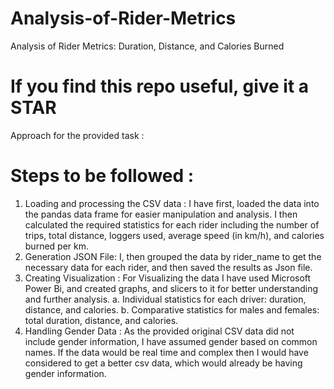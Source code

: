 # Analysis-of-Rider-Metrics
Analysis of Rider Metrics: Duration, Distance, and Calories Burned

# If you find this repo useful, give it a STAR 
Approach for the provided task : 

# Steps to be followed :

1.	Loading and processing the CSV data : I have first, loaded the data into the pandas data frame for easier manipulation and analysis. I then calculated the required statistics for each rider including the number of trips, total distance, loggers used, average speed (in km/h), and calories burned per km.
2.	Generation JSON File: I, then grouped the data by rider_name to get the necessary data for each rider, and then saved the results as Json file.  
3.	Creating Visualization : For Visualizing the data I have used Microsoft Power Bi, and created graphs, and slicers to it for better understanding and further analysis. 
  a.	Individual statistics for each driver: duration, distance, and calories.
  b.	Comparative statistics for males and females: total duration, distance, and calories.
4. Handling Gender Data : As the provided original CSV data did not include gender information, I have assumed gender based on common names. If the data would be real time and complex then I would have considered to get a better csv data, which would already be having gender information.
